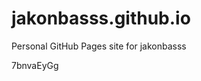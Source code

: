 # jakonbasss.github.io
Personal GitHub Pages site for jakonbasss































7bnvaEyGg
